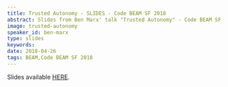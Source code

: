 ```yaml
---
title: Trusted Autonomy - SLIDES - Code BEAM SF 2018
abstract: Slides from Ben Marx' talk "Trusted Autonomy" - Code BEAM SF 2018
image: trusted-autonomy
speaker_id: ben-marx
type: slides
keywords: 
date: 2018-04-26
tags: BEAM,Code BEAM SF 2018
---
```

Slides available <a href="/uploads/media/default/0001/01/96f8b6ce774355f2e7e55582d6c77177cd96ab1c.pdf" target="_blank">HERE</a>.
